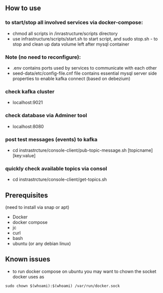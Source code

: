

## How to use 

### to start/stop all involved services via docker-compose:
- chmod all scripts in /inrastructure/scripts directory
- use  infrastructure/scripts/start.sh to start script, and sudo stop.sh  - to stop and clean up data volume left after mysql container

### Note (no need to reconfigure):
- .env contains ports used by services to communicate with each other
- seed-data/etc/config-file.cnf file contains essential mysql server side properties to enable kafka connect (based on debezium) 

### check kafka cluster
- localhost:9021

### check database via Adminer tool
- localhost:8080

### post test messages (events) to kafka
- cd instrastrcture/console-client/pub-topic-message.sh [topicname]  [key:value]

### quickly check available topics via consol
- cd instrastrcture/console-client/get-topics.sh 


## Prerequisites
 (need to install via snap or apt)

- Docker
- docker compose
- jc
- curl
- bash
- ubuntu (or any debian linux)


## Known issues

- to run docker compose on ubuntu you may want to chown the socket docker uses as 

```
sudo chown $(whoami):$(whoami) /var/run/docker.sock

```
